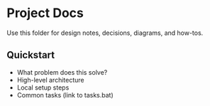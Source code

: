 # Project Docs

Use this folder for design notes, decisions, diagrams, and how-tos.

## Quickstart
- What problem does this solve?
- High-level architecture
- Local setup steps
- Common tasks (link to tasks.bat)
